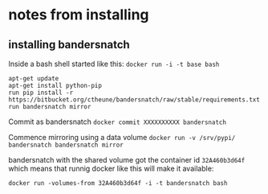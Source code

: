 # notes from installing


## installing bandersnatch

Inside a bash shell started like this: `docker run -i -t base bash` 

    apt-get update
    apt-get install python-pip
    run pip install -r https://bitbucket.org/ctheune/bandersnatch/raw/stable/requirements.txt
    run bandersnatch mirror


Commit as bandersnatch `docker commit XXXXXXXXXX bandersnatch`

Commence mirroring using a data volume  `docker run -v /srv/pypi/ bandersnatch bandersnatch mirror`


bandersnatch with the shared volume got the container id  `32A460b3d64f` which means that runnig docker like this will make it available:

    docker run -volumes-from 32A460b3d64f -i -t bandersnatch bash

